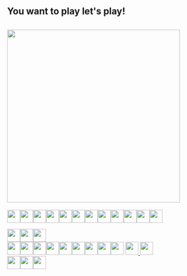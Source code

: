## You want to play let's play!

<a href="http://game.s2art.tv/status"><img width="400" src="http://game.s2art.tv/status?=6" /></a>
--  

<img width="30" src="http://game.s2art.tv/blank.png" /><a href="http://game.s2art.tv/play.php?key=l"><img width="30" src="http://game.s2art.tv/L.png" /></a><img width="30" src="http://game.s2art.tv/blank.png" /><img width="30" src="http://game.s2art.tv/blank.png" /><img width="30" src="http://game.s2art.tv/blank.png" /><img width="30" src="http://game.s2art.tv/blank.png" /><img width="30" src="http://game.s2art.tv/blank.png" /><img width="30" src="http://game.s2art.tv/blank.png" /><img width="30" src="http://game.s2art.tv/blank.png" /><img width="30" src="http://game.s2art.tv/blank.png" /><img width="30" src="http://game.s2art.tv/blank.png" /><a href="http://game.s2art.tv/play.php?key=r"><img width="30" src="http://game.s2art.tv/R.png" /></a>  

<img width="30" src="http://game.s2art.tv/blank.png" /><img width="30" src="http://game.s2art.tv/blank.png" /><a href="http://game.s2art.tv/play.php?key=up"><img width="30" src="http://game.s2art.tv/up.png" /></a>  
<img width="30" src="http://game.s2art.tv/blank.png" /><a href="http://game.s2art.tv/play.php?key=left"><img width="30" src="http://game.s2art.tv/left.png" /></a><img width="30" src="http://game.s2art.tv/blank.png" /><a href="http://game.s2art.tv/play.php?key=right"><img width="30" src="http://game.s2art.tv/right.png" /></a><img width="30" src="http://game.s2art.tv/blank.png" /><img width="30" src="http://game.s2art.tv/blank.png" /><img width="30" src="http://game.s2art.tv/blank.png" /><img width="30" src="http://game.s2art.tv/blank.png" /><img width="30" src="http://game.s2art.tv/blank.png" /> 
<a href="http://game.s2art.tv/play.php?key=b"><img width="30" src="http://game.s2art.tv/B.png" /></a><a href="http://game.s2art.tv/play.php?key=a"> <img width="30" src="http://game.s2art.tv/A.png" /></a>     
<img width="30" src="http://game.s2art.tv/blank.png" /><img width="30" src="http://game.s2art.tv/blank.png" /><a href="http://game.s2art.tv/play.php?key=down"><img width="30" src="http://game.s2art.tv/down.png" /></a>  
  
 
